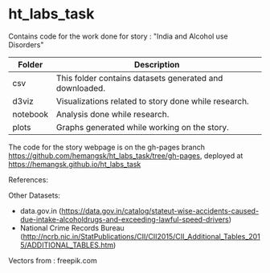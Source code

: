 # ht_labs_task

Contains code for the work done for story : "India and Alcohol use Disorders"


| Folder 							| Description
----------------|-------------
| csv           | This folder contains datasets generated and downloaded.
| d3viz         | Visualizations related to story done while research.                          
| notebook      | Analysis done while research.                                               
| plots         | Graphs generated while working on the story.  


The code for the story webpage is on the gh-pages branch 
https://github.com/hemangsk/ht_labs_task/tree/gh-pages,
deployed at https://hemangsk.github.io/ht_labs_task



References:

Other Datasets: 

- data.gov.in (https://data.gov.in/catalog/stateut-wise-accidents-caused-due-intake-alcoholdrugs-and-exceeding-lawful-speed-drivers)
- National Crime Records Bureau (http://ncrb.nic.in/StatPublications/CII/CII2015/CII_Additional_Tables_2015/ADDITIONAL_TABLES.htm)

Vectors from : freepik.com
